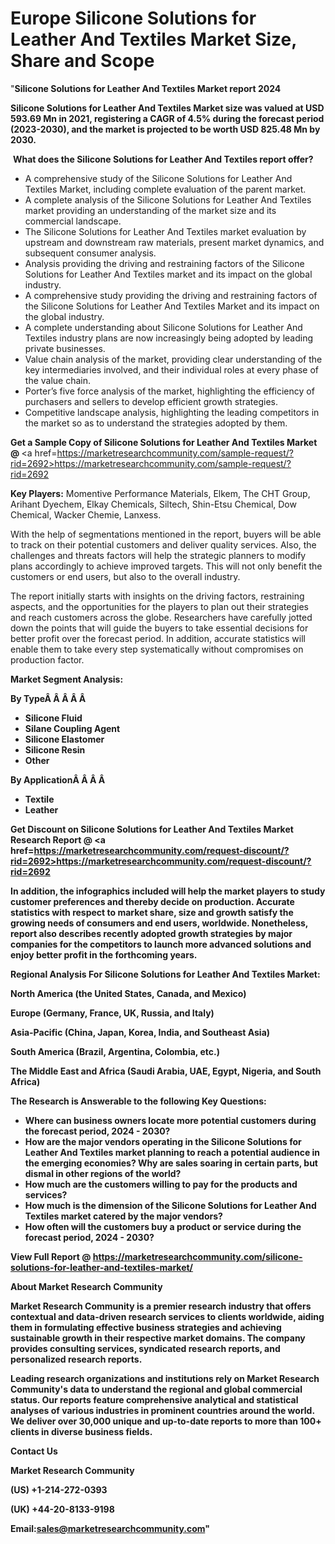 # Europe Silicone Solutions for Leather And Textiles Market Size, Share and Scope
"<strong>Silicone Solutions for Leather And Textiles Market report 2024</strong>

<strong>Silicone Solutions for Leather And Textiles Market size was valued at USD 593.69 Mn in 2021, registering a CAGR of 4.5% during the forecast period (2023-2030), and the market is projected to be worth USD 825.48 Mn by 2030.</strong>

 <strong><b>What does the Silicone Solutions for Leather And Textiles report offer?</b></strong>
<ul>
  <li>A comprehensive study of the Silicone Solutions for Leather And Textiles Market, including complete evaluation of the parent market.</li>
  <li>A complete analysis of the Silicone Solutions for Leather And Textiles market providing an understanding of the market size and its commercial landscape.</li>
  <li>The Silicone Solutions for Leather And Textiles market evaluation by upstream and downstream raw materials, present market dynamics, and subsequent consumer analysis.</li>
  <li>Analysis providing the driving and restraining factors of the Silicone Solutions for Leather And Textiles market and its impact on the global industry.</li>
  <li>A comprehensive study providing the driving and restraining factors of the Silicone Solutions for Leather And Textiles Market and its impact on the global industry.</li>
  <li>A complete understanding about Silicone Solutions for Leather And Textiles industry plans are now increasingly being adopted by leading private businesses.</li>
  <li>Value chain analysis of the market, providing clear understanding of the key intermediaries involved, and their individual roles at every phase of the value chain.</li>
  <li>Porter’s five force analysis of the market, highlighting the efficiency of purchasers and sellers to develop efficient growth strategies.</li>
  <li>Competitive landscape analysis, highlighting the leading competitors in the market so as to understand the strategies adopted by them.</li>
</ul>

<strong>Get a Sample Copy of Silicone Solutions for Leather And Textiles Market @ </strong><a href=https://marketresearchcommunity.com/sample-request/?rid=2692><u>https://marketresearchcommunity.com/sample-request/?rid=2692</u></a>

<strong>Key Players:</strong> 
Momentive Performance Materials, Elkem, The CHT Group, Arihant Dyechem, Elkay Chemicals, Siltech, Shin-Etsu Chemical, Dow Chemical, Wacker Chemie, Lanxess.

With the help of segmentations mentioned in the report, buyers will be able to track on their potential customers and deliver quality services. Also, the challenges and threats factors will help the strategic planners to modify plans accordingly to achieve improved targets. This will not only benefit the customers or end users, but also to the overall industry.

The report initially starts with insights on the driving factors, restraining aspects, and the opportunities for the players to plan out their strategies and reach customers across the globe. Researchers have carefully jotted down the points that will guide the buyers to take essential decisions for better profit over the forecast period. In addition, accurate statistics will enable them to take every step systematically without compromises on production factor.

<strong>Market Segment Analysis:</strong>


<strong><strong>By TypeÂ Â Â Â Â  </strong></h4>
<ul>
 	<li>Silicone Fluid</li>
 	<li>Silane Coupling Agent</li>
 	<li>Silicone Elastomer</li>
 	<li>Silicone Resin</li>
 	<li>Other</li>
</ul>
<strong><strong>By ApplicationÂ Â Â Â  </strong></h4>
<ul>
 	<li>Textile</li>
 	<li>Leather</li>
</ul>

<strong>Get Discount on Silicone Solutions for Leather And Textiles Market Research Report @ </b></strong><a href=https://marketresearchcommunity.com/request-discount/?rid=2692><u>https://marketresearchcommunity.com/request-discount/?rid=2692</u></a>

In addition, the infographics included will help the market players to study customer preferences and thereby decide on production. Accurate statistics with respect to market share, size and growth satisfy the growing needs of consumers and end users, worldwide. Nonetheless, report also describes recently adopted growth strategies by major companies for the competitors to launch more advanced solutions and enjoy better profit in the forthcoming years.

<strong>Regional Analysis For Silicone Solutions for Leather And Textiles Market:</strong>

<strong>North America</strong> (the United States, Canada, and Mexico)

<strong>Europe</strong> (Germany, France, UK, Russia, and Italy)

<strong>Asia-Pacific</strong> (China, Japan, Korea, India, and Southeast Asia)

<strong>South America</strong> (Brazil, Argentina, Colombia, etc.)

<strong>The Middle East and Africa</strong> (Saudi Arabia, UAE, Egypt, Nigeria, and South Africa)

<strong>The Research is Answerable to the following Key Questions:</strong>
<ul>
 	<li>Where can business owners locate more potential customers during the forecast period, 2024 - 2030?</li>
 	<li>How are the major vendors operating in the Silicone Solutions for Leather And Textiles market planning to reach a potential audience in the emerging economies? Why are sales soaring in certain parts, but dismal in other regions of the world?</li>
 	<li>How much are the customers willing to pay for the products and services?</li>
 	<li>How much is the dimension of the Silicone Solutions for Leather And Textiles market catered by the major vendors?</li>
 	<li>How often will the customers buy a product or service during the forecast period, 2024 - 2030?</li>
</ul>

<strong>View Full Report @</strong> <a href=https://marketresearchcommunity.com/silicone-solutions-for-leather-and-textiles-market/>https://marketresearchcommunity.com/silicone-solutions-for-leather-and-textiles-market/</a>

<strong>About Market Research Community</strong>

Market Research Community is a premier research industry that offers contextual and data-driven research services to clients worldwide, aiding them in formulating effective business strategies and achieving sustainable growth in their respective market domains. The company provides consulting services, syndicated research reports, and personalized research reports.

Leading research organizations and institutions rely on Market Research Community's data to understand the regional and global commercial status. Our reports feature comprehensive analytical and statistical analyses of various industries in prominent countries around the world. We deliver over 30,000 unique and up-to-date reports to more than 100+ clients in diverse business fields.

<strong>Contact Us</strong>

<strong>Market Research Community</strong>

(US) +1-214-272-0393

(UK) +44-20-8133-9198

<strong>Email:</strong>sales@marketresearchcommunity.com"
